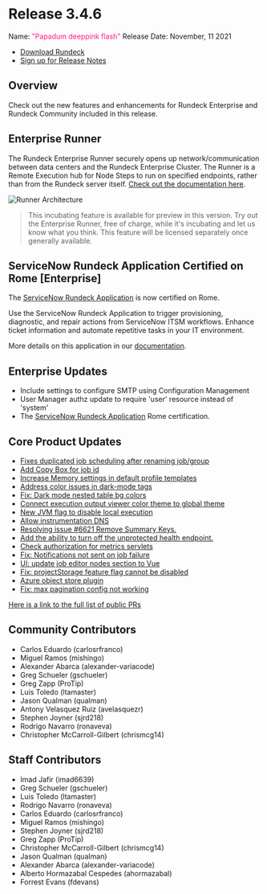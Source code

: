 # Release 3.4.6

Name: <span style="color: deeppink"><span class="glyphicon glyphicon-flash"></span> "Papadum deeppink flash"</span>
Release Date: November, 11 2021

- [Download Rundeck](https://download.rundeck.com/)
- [Sign up for Release Notes](https://www.rundeck.com/release-notes-signup)

## Overview

Check out the new features and enhancements for Rundeck Enterprise and Rundeck Community included in this release.

## Enterprise Runner

The Rundeck Enterprise Runner securely opens up network/communication between data centers and the Rundeck Enterprise Cluster. The Runner is a Remote Execution hub for Node Steps to run on specified endpoints, rather than from the Rundeck server itself.  [Check out the documentation here](/administration/runner/).

![Runner Architecture](@assets/img/runner-arch-diagram.png)

> This incubating feature is available for preview in this version. Try out the Enterprise Runner, free of charge, while it's incubating and let us know what you think. This feature will be licensed separately once generally available.

## ServiceNow Rundeck Application Certified on Rome [Enterprise]

The [ServiceNow Rundeck Application](https://store.servicenow.com/sn_appstore_store.do#!/store/application/6e8e2effdb8f041034a5d487f49619e2/1.0.6) is now certified on Rome.

Use the ServiceNow Rundeck Application to trigger provisioning, diagnostic, and repair actions from ServiceNow ITSM workflows. Enhance ticket information and automate repetitive tasks in your IT environment.

More details on this application in our [documentation](/manual/integrations/servicenow-app.md).


## Enterprise Updates

* Include settings to configure SMTP using Configuration Management
* User Manager authz update to require &#39;user&#39; resource instead of &#39;system&#39;
* The [ServiceNow Rundeck Application](https://store.servicenow.com/sn_appstore_store.do#!/store/application/6e8e2effdb8f041034a5d487f49619e2/1.0.6) Rome certification.


## Core Product Updates

* [Fixes duplicated job scheduling after renaming job/group](https://github.com/rundeck/rundeck/pull/7350)
* [Add Copy Box for job id](https://github.com/rundeck/rundeck/pull/7348)
* [Increase Memory settings in default profile templates](https://github.com/rundeck/rundeck/pull/7347)
* [Address color issues in dark-mode tags](https://github.com/rundeck/rundeck/pull/7344)
* [Fix: Dark mode nested table bg colors](https://github.com/rundeck/rundeck/pull/7337)
* [Connect execution output viewer color theme to global theme](https://github.com/rundeck/rundeck/pull/7327)
* [New JVM flag to disable local execution](https://github.com/rundeck/rundeck/pull/7323)
* [Allow instrumentation DNS](https://github.com/rundeck/rundeck/pull/7318)
* [Resolving issue #6621 Remove Summary Keys.](https://github.com/rundeck/rundeck/pull/7315)
* [Add the ability to turn off the unprotected health endpoint.](https://github.com/rundeck/rundeck/pull/7309)
* [Check authorization for metrics servlets](https://github.com/rundeck/rundeck/pull/7307)
* [Fix: Notifications not sent on job failure](https://github.com/rundeck/rundeck/pull/7293)
* [UI: update job editor nodes section to Vue](https://github.com/rundeck/rundeck/pull/7276)
* [Fix: projectStorage feature flag cannot be disabled](https://github.com/rundeck/rundeck/pull/7266)
* [Azure object store plugin](https://github.com/rundeck/rundeck/pull/7197)
* [Fix: max pagination config not working](https://github.com/rundeck/rundeck/pull/5469)



[Here is a link to the full list of public PRs](https://github.com/rundeck/rundeck/pulls?q=is%3Apr+milestone%3A3.4.6+is%3Aclosed)

## Community Contributors

* Carlos Eduardo (carlosrfranco)
* Miguel Ramos (mishingo)
* Alexander Abarca (alexander-variacode)
* Greg Schueler (gschueler)
* Greg Zapp (ProTip)
* Luis Toledo (ltamaster)
* Jason Qualman (qualman)
* Antony Velasquez Ruiz (avelasquezr)
* Stephen Joyner (sjrd218)
* Rodrigo Navarro (ronaveva)
* Christopher McCarroll-Gilbert (chrismcg14)


## Staff Contributors

* Imad Jafir (imad6639)
* Greg Schueler (gschueler)
* Luis Toledo (ltamaster)
* Rodrigo Navarro (ronaveva)
* Carlos Eduardo (carlosrfranco)
* Miguel Ramos (mishingo)
* Stephen Joyner (sjrd218)
* Greg Zapp (ProTip)
* Christopher McCarroll-Gilbert (chrismcg14)
* Jason Qualman (qualman)
* Alexander Abarca (alexander-variacode)
* Alberto Hormazabal Cespedes (ahormazabal)
* Forrest Evans (fdevans)
